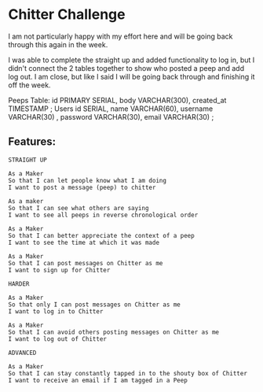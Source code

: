 Chitter Challenge
=================

I am not particularly happy with my effort here and will be going back through this again in the week.

I was able to complete the straight up and added functionality to log in, but I didn't connect the 2 tables together to show who posted a peep and add log out. I am close, but like I said I will be going back through and finishing it off the week.

Peeps Table: id PRIMARY SERIAL, body VARCHAR(300), created_at TIMESTAMP ;
Users id SERIAL, name VARCHAR(60), username VARCHAR(30) , password VARCHAR(30), email VARCHAR(30) ;


Features:
-------

```
STRAIGHT UP

As a Maker
So that I can let people know what I am doing  
I want to post a message (peep) to chitter

As a maker
So that I can see what others are saying  
I want to see all peeps in reverse chronological order

As a Maker
So that I can better appreciate the context of a peep
I want to see the time at which it was made

As a Maker
So that I can post messages on Chitter as me
I want to sign up for Chitter

HARDER

As a Maker
So that only I can post messages on Chitter as me
I want to log in to Chitter

As a Maker
So that I can avoid others posting messages on Chitter as me
I want to log out of Chitter

ADVANCED

As a Maker
So that I can stay constantly tapped in to the shouty box of Chitter
I want to receive an email if I am tagged in a Peep
```